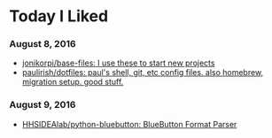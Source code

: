 # Today I Liked

### August 8, 2016
- [jonikorpi/base-files: I use these to start new projects](https://github.com/jonikorpi/base-files) 
- [paulirish/dotfiles: paul's shell, git, etc config files. also homebrew, migration setup. good stuff.](https://github.com/paulirish/dotfiles) 

### August 9, 2016
- [HHSIDEAlab/python-bluebutton: BlueButton Format Parser](https://github.com/HHSIDEAlab/python-bluebutton) 
